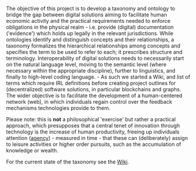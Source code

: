 The objective of this project is to develop a taxonomy and ontology to bridge the gap between digital solutions aiming to facilitate human economic activity and the practical requirements needed to enforce obligations in the physical realm - i.e. provide (digital) documentation ('evidence') which holds up legally in the relevant jurisdictions. While ontologies identify and distinguish concepts and their relationships, a taxonomy formalizes the hierarchical relationships among concepts and specifies the term to be used to refer to each; it prescribes structure and terminology.
Interoperability of digital solutions needs to necessarily start on the natural language level, moving to the semantic level (where necessary within the appropriate discipline), further to linguistics, and finally to high-level coding language. - As such we started a Wiki, and list of terms which require IRL definitions before creating project outlines for (decentralized) software solutions, in particular blockchains and graphs.
The wider objective is to facilitate the development of a human-centered network (web), in which individuals regain control over the feedback mechanisms technologies provide to them.

Please note: this is **not** a philosophical 'exercise' but rather a practical approach, which presupposes that a central tenet of innovation through technology is the increase of human productivity, freeing up individuals attention ([agency](https://github.com/sustany/dvg/wiki/Agency)) - measured in time - that these can (deliberately) assign to leisure activities or higher order pursuits, such as the accumulation of knowledge or wealth. 

For the current state of the taxonomy see the [Wiki](https://github.com/sustany/dvg/wiki).
